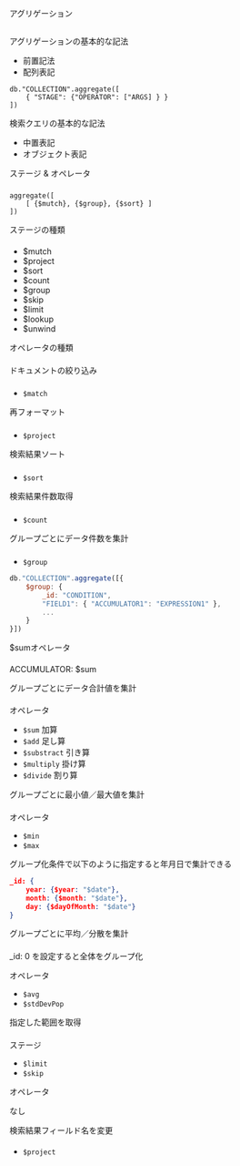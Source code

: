 
アグリゲーション
##

アグリゲーションの基本的な記法
* 前置記法
* 配列表記
```
db."COLLECTION".aggregate([
    { "STAGE": {"OPERATOR": ["ARGS] } }
])
```


検索クエリの基本的な記法
* 中置表記
* オブジェクト表記

ステージ & オペレータ
###

```
aggregate([
    [ {$mutch}, {$group}, {$sort} ]
])
```

ステージの種類
####

* $mutch
* $project
* $sort
* $count
* $group
* $skip
* $limit
* $lookup
* $unwind

オペレータの種類
####


ドキュメントの絞り込み
###
* `$match`


再フォーマット
###
* `$project`


検索結果ソート
###
* `$sort`


検索結果件数取得
###
* `$count`


グループごとにデータ件数を集計
###
* `$group`

```js
db."COLLECTION".aggregate([{
    $group: {
        _id: "CONDITION",
        "FIELD1": { "ACCUMULATOR1": "EXPRESSION1" },
        ...
    }
}])
```

$sumオペレータ
####

ACCUMULATOR: $sum


グループごとにデータ合計値を集計
####

オペレータ
* `$sum` 加算
* `$add` 足し算
* `$substract` 引き算
* `$multiply` 掛け算
* `$divide` 割り算

グループごとに最小値／最大値を集計
####

オペレータ
* `$min`
* `$max`

グループ化条件で以下のように指定すると年月日で集計できる
```json
_id: {
    year: {$year: "$date"},
    month: {$month: "$date"},
    day: {$dayOfMonth: "$date"}
}
```

グループごとに平均／分散を集計
####

_id: 0 を設定すると全体をグループ化

オペレータ
* `$avg`
* `$stdDevPop`


指定した範囲を取得
####

ステージ
* `$limit`
* `$skip`

オペレータ


なし


検索結果フィールド名を変更
####

* `$project`

